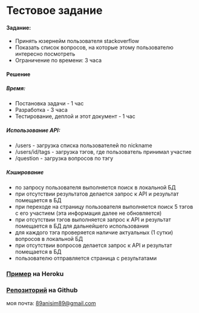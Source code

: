 # Тестовое задание

#### Задание:
- Принять юзернейм пользователя stackoverflow
- Показать список вопросов, на которые этому пользователю интересно посмотреть
- Ограничение по времени: 3 часа

#### Решение

##### Время:
- Постановка задачи - 1 час
- Разработка - 3 часа
- Тестирование, деплой и этот документ - 1 час

##### Использование API:
- /users - загрузка списка пользователей по nickname
- /users/id/tags - загрузка тэгов, где пользователь принимал участие
- /question - загрузка вопросов по тэгу

##### Кэширование
- по запросу пользователя выполняется поиск в локальной БД
- при отсутствии результатов делается запрос к API и результат помещается в БД
- при переходе на страницу пользователя выполняется поиск 5 тэгов с его участием (эта информация далее не обновляется)
- при отсутствии тэгов выполняется запрос к API и результат помещается в БД для дальнейшего использования
- для каждого тэга проверяется наличие актуальных (1 сутки) вопросов в локальной БД
- при отсутствии вопросов делается запрос к API и результат помещается в БД
- пользователю отправляется страница с результатами

### [Пример](http://aip-stackoverflow-test.herokuapp.com/ "Heroku") на Heroku
### [Репозиторий](https://github.com/Kolyada/stackoverflow-test "github") на Github


моя почта: 89anisim89@gmail.com